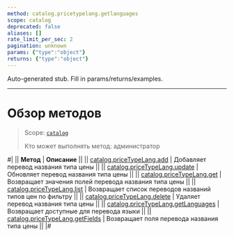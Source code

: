 ```yaml
---
method: catalog.pricetypelang.getlanguages
scope: catalog
deprecated: false
aliases: []
rate_limit_per_sec: 2
pagination: unknown
params: {"type":"object"}
returns: {"type":"object"}
---
```


Auto-generated stub. Fill in params/returns/examples.

---

# Обзор методов

> Scope: [`catalog`](../../../scopes/permissions.md)
>
> Кто может выполнять метод: администратор

#|
|| **Метод** | **Описание** ||
|| [catalog.priceTypeLang.add](./catalog-price-type-lang-add.md) | Добавляет перевод названия типа цены ||
|| [catalog.priceTypeLang.update](./catalog-price-type-lang-update.md) | Обновляет перевод названия типа цены ||
|| [catalog.priceTypeLang.get](./catalog-price-type-lang-get.md) | Возвращает значения полей перевода названия типа цены ||
|| [catalog.priceTypeLang.list](./catalog-price-type-lang-list.md) | Возвращает список переводов названий типов цен по фильтру ||
|| [catalog.priceTypeLang.delete](./catalog-price-type-lang-delete.md) | Удаляет перевод названия типа цены ||
|| [catalog.priceTypeLang.getLanguages](./catalog-price-type-lang-get-languages.md) | Возвращает доступные для перевода языки ||
|| [catalog.priceTypeLang.getFields](./catalog-price-type-lang-get-fields.md) | Возвращает поля перевода названия типа цены ||
|#
